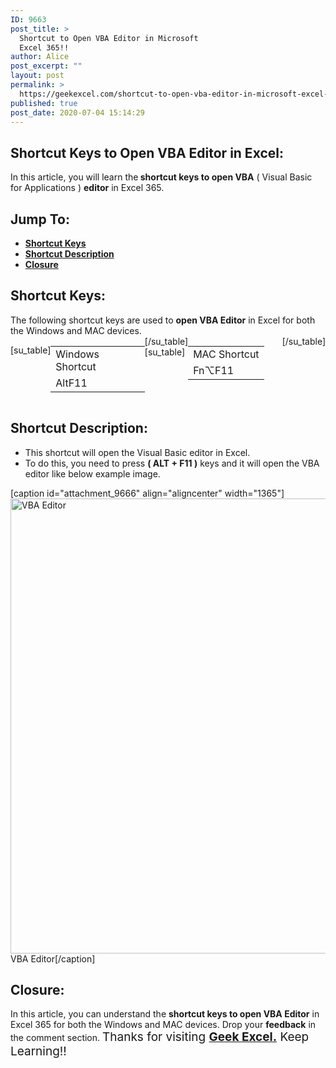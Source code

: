 ```yaml
---
ID: 9663
post_title: >
  Shortcut to Open VBA Editor in Microsoft
  Excel 365!!
author: Alice
post_excerpt: ""
layout: post
permalink: >
  https://geekexcel.com/shortcut-to-open-vba-editor-in-microsoft-excel-365/
published: true
post_date: 2020-07-04 15:14:29
---
```

<h2>Shortcut Keys to Open VBA Editor in Excel:</h2>
In this article, you will learn the<strong> shortcut keys to open VBA</strong> ( Visual Basic for Applications ) <strong>editor</strong> in Excel 365.
<h2>Jump To:</h2>
<ul>
 	<li><strong><a href="#1">Shortcut Keys</a></strong></li>
 	<li><strong><a href="#2">Shortcut Description</a></strong></li>
 	<li><strong><a href="#3">Closure</a></strong></li>
</ul>
<h2 id="1">Shortcut Keys:</h2>
The following shortcut keys are used to <strong>open VBA Editor</strong> in Excel for both the Windows and MAC devices.
<div style="display: flex;">

[su_table]
<table>
<tbody>
<tr>
<td>Windows Shortcut</td>
</tr>
<tr>
<td style="display: flex;"><span class="key-flex"><span class="win-key"><span class="custom-span-key">Alt</span></span></span><span class="key-flex"><span class="win-key"><span class="custom-span-key">F11</span></span></span></td>
</tr>
</tbody>
</table>
[/su_table]
[su_table]
<table style="float: right;">
<tbody>
<tr>
<td>MAC Shortcut</td>
</tr>
<tr>
<td style="display: flex;"><span class="key-flex"><span class="mac-key"><span class="custom-span-key">Fn</span></span></span><span class="key-flex"><span class="mac-key"><span class="custom-span-key">⌥</span></span></span><span class="key-flex"><span class="mac-key"><span class="custom-span-key">F11</span></span></span></td>
</tr>
</tbody>
</table>
[/su_table]

</div>
<h2 id="2">Shortcut Description:</h2>
<ul>
 	<li>This shortcut will open the Visual Basic editor in Excel.</li>
 	<li>To do this, you need to press <strong>( ALT + F11 )</strong> keys and it will open the VBA editor like below example image.</li>
</ul>
[caption id="attachment_9666" align="aligncenter" width="1365"]<img class="size-full wp-image-9666" src="https://geekexcel.com/wp-content/uploads/2020/07/Screenshot_19.png" alt="VBA Editor" width="1365" height="728" /> VBA Editor[/caption]
<h2 id="3">Closure:</h2>
In this article, you can understand the <strong>shortcut keys to open VBA Editor</strong> in Excel 365 for both the Windows and MAC devices. Drop your <strong>feedback</strong> in the comment section. <span style="font-size: 19px;">Thanks for visiting <strong><a href="https://geekexcel.com/">Geek Excel.</a></strong> Keep Learning!!</span>